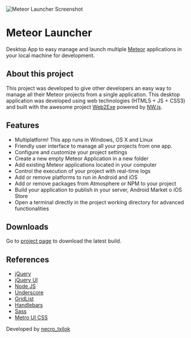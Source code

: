 ![Meteor Launcher Screenshot](http://necrotxilok.github.io/meteor-launcher/img/screenshots/screenshot-01.png)

# Meteor Launcher
Desktop App to easy manage and launch multiple [Meteor](https://www.meteor.com/) applications in your local machine for development.

## About this project
This project was developed to give other developers an easy way to manage all their Meteor projects from a single application.
This desktop application was developed using web technologies (HTML5 + JS + CSS3) and built with the awesome project [Web2Exe](https://github.com/jyapayne/Web2Executable) powered by [NW.js](https://github.com/nwjs/nw.js).

## Features

- Multiplatform! This app runs in Windows, OS X and Linux
- Friendly user interface to manage all your projects from one app.
- Configure and customize your project settings
- Create a new empty Meteor Application in a new folder
- Add existing Meteor applications located in your computer
- Control the execution of your project with real-time logs
- Add or remove platforms to run in Android and iOS
- Add or remove packages from Atmosphere or NPM to your project
- Build your application to publish in your server, Android Market o iOS Store
- Open a terminal directly in the project working directory for advanced functionalities

## Downloads
Go to [project page](http://necrotxilok.github.io/meteor-launcher/) to download the latest build.

## References
- [jQuery](https://jquery.com/)
- [jQuery UI](https://jqueryui.com/)
- [Node JS](https://nodejs.org/)
- [Underscore](http://underscorejs.org/)
- [GridList](https://github.com/uberVU/grid)
- [Handlebars](http://handlebarsjs.com/)
- [Sass](http://sass-lang.com/)
- [Metro UI CSS](https://metroui.org.ua/)


Developed by [necro_txilok](https://github.com/necrotxilok)
